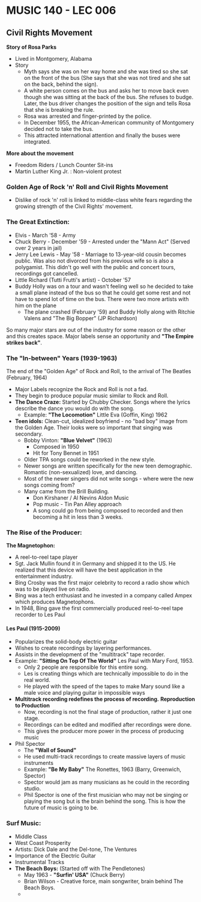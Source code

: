 # MUSIC 140 - LEC 006
## Civil Rights Movement
**Story of Rosa Parks**
- Lived in Montgomery, Alabama
- Story
  -  Myth says she was on her way home and she was tired so she sat on the front of the bus (She says that she was not tired and she sat on the back, behind the sign).
  - A white person comes on the bus and asks her to move back even though she was sitting at the back of the bus. She refuses to budge. Later, the bus driver changes the position of the sign and tells Rosa that she is breaking the rule. 
  - Rosa was arrested and finger-printed by the police.
  - In December 1955, the African-American community of Montgomery decided not to take the bus.
  - This attracted international attention and finally the buses were integrated.

**More about the movement**
- Freedom Riders / Lunch Counter Sit-ins
- Martin Luther King Jr. : Non-violent protest

### Golden Age of Rock 'n' Roll and Civil Rights Movement
- Dislike of rock 'n' roll is linked to middle-class white fears regarding the growing strength of the Civil Rights' movement.

### The Great Extinction:
  - Elvis - March '58 - Army
  - Chuck Berry - December '59 - Arrested under the "Mann Act" (Served over 2 years in jail)
  - Jerry Lee Lewis - May '58 - Marriage to 13-year-old cousin becomes public. Was also not divorced from his previous wife so is also a polygamist. This didn't go well with the public and concert tours, recordings got cancelled.
  - Little Richard (Tutti Frutti's artist) - October '57
  - Buddy Holly was on a tour and wasn't feeling well so he decided to take a small plane instead of the bus so that he could get some rest and not have to spend lot of time on the bus. There were two more artists with him on the plane
    - The plane crashed (February '59) and Buddy Holly along with Ritchie Valens and "The Big Bopper" (JP Richardson)


So many major stars are out of the industry for some reason or the other and this creates space. Major labels sense an opportunity and **"The Empire strikes back"**.

### The "In-between" Years (1939-1963)
The end of the "Golden Age" of Rock and Roll, to the arrival of The Beatles (February, 1964)
- Major Labels recognize the Rock and Roll is not a fad.
- They begin to produce popular music similar to Rock and Roll.
- **The Dance Craze:** Started by Chubby Checker. Songs where the lyrics describe the dance you would do with the song.
  - Example: **"The Locomotion"** Little Eva (Goffin, King) 1962
- **Teen idols:** Clean-cut, idealized boyfriend - no "bad boy" image from the Golden Age. Their looks were so important that singing was secondary.
  - Bobby Vinton: **"Blue Velvet"** (1963)
    - Composed in 1950
    - Hit for Tony Bennet in 1951
  - Older TPA songs could be reworked in the new style.
  - Newer songs are written specifically for the new teen demographic. Romantic (non-sexualized) love,  and dancing.
  - Most of the newer singers did not write songs - where were the new songs coming from?
  - Many came from the Brill Building.
    - Don Kirshaner / Al Nevins Aldon Music
    - Pop music - Tin Pan Alley approach
    - A song could go from being composed to recorded and then becoming a hit in less than 3 weeks.

### The Rise of the Producer:
**The Magnetophon:**
- A reel-to-reel tape player
- Sgt. Jack Mullin found it in Germany and shipped it to the US. He realized that this device will have the best application in the entertainment industry.
- Bing Crosby was the first major celebrity to record a radio show which was to be played live on radio.
-  Bing was a tech enthusiast and he invested in a company called Ampex which produces Magnetophons.
- In 1948, Bing gave the first commercially produced reel-to-reel tape recorder to Les Paul

#### Les Paul (1915-2009)
- Popularizes the solid-body electric guitar
- Wishes to create recordings by layering performances.
- Assists in the development of the "multitrack" tape recorder.
- Example: **"Sitting On Top Of The World"** Les Paul with Mary Ford, 1953.
	- Only 2 people are responsible for this entire song.
	- Les is creating things which are technically impossible to do in the real world.
	- He played with the speed of the tapes to make Mary sound like a male voice and playing guitar in impossible ways
-  **Multitrack recording redefines the process of recording.**
**Reproduction to Production**
   - Now, recording is not the final stage of production, rather it just one stage.
   - Recordings can be edited and modified after recordings were done.
   - This gives the producer more power in the process of producing music
- Phil Spector
  - The **"Wall of Sound"**
  - He used multi-track recordings to create massive layers of music instruments
  - Example: **"Be My Baby"** The Ronettes, 1963 (Barry, Greenwich, Spector)
  - Spector would jam as many musicians as he could in the recording studio.
  - Phil Spector is one of the first musician who may not be singing or playing the song but is the brain behind the song. This is how the future of music is going to be.

### Surf Music:
- Middle Class
- West Coast Prosperity
- Artists: Dick Dale and the Del-tone, The Ventures
- Importance of the Electric Guitar
- Instrumental Tracks
- **The Beach Boys:** (Started off with The Pendletones)
  - May 1963 - **"Surfin' USA"** (Chuck Berry)
  - Brian Wilson - Creative force, main songwriter, brain behind The Beach Boys.
  - 
<!--stackedit_data:
eyJoaXN0b3J5IjpbLTE1NTUxODg1OTksLTExMTEyNTIwMSwxMz
c2NTY1MTAzLDg1Njk2MzMzMiw1MTQwMTIzMjYsOTg3NTU4ODAs
LTgzMTIyNTE1NSwtNjI2NjUzNDg5LC0xNzA1NjQ3OTc5LDEyNj
g0MDU1OTMsLTkyNjg2MjYwMCwxNzcwMDUzNjYwLC0xODIwNjAy
Mjg5LDE3NTU5NDgxODQsLTE3NjYzMjk0OTIsNjAwMDE0ODY2LC
0xNjYzMTY0NjM1XX0=
-->
